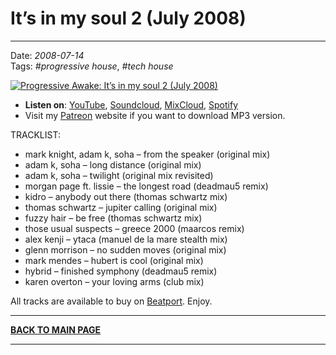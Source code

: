 # It’s in my soul 2 (July 2008) 

----

Date: *2008-07-14*  
Tags: *#progressive house*, *#tech house*  

[![Progressive Awake: It’s in my soul 2 (July 2008)](https://thumbnailer.mixcloud.com/unsafe/390x390/extaudio/f/3/2/a/9182-4f44-49e4-93a6-3efe5fb0cfbb)](https://soundcloud.com/progressiveawake2008/its-in-my-soul-2-july-2008)  

* **Listen on**: [YouTube](https://youtu.be/rDjALruUaio), [Soundcloud](https://soundcloud.com/conorbolton366/its-in-my-soul-2-july-2008?si=e224e18ff00d4a34aa81b43261eb3633&utm_source=clipboard&utm_medium=text&utm_campaign=social_sharing), [MixCloud](https://www.mixcloud.com/progressiveawake2008/its-in-my-soul-2-july-2008/), [Spotify](https://open.spotify.com/playlist/4oiNECHLO9QvzxBHclqcV3?si=76135bb319074013)  
* Visit my [Patreon](https://www.patreon.com/shivioua) website if you want to download MP3 version.
<!--* [**Download MP3 (95MB, )**](https://1drv.ms/u/s!Alo3H0XlzdZxgUTydkyX9vJW6vd_?e=dAUesf)-->


TRACKLIST:  

* mark knight, adam k, soha – from the speaker (original mix)
* adam k, soha – long distance (original mix)
* adam k, soha – twilight (original mix revisited)
* morgan page ft. lissie – the longest road (deadmau5 remix)
* kidro – anybody out there (thomas schwartz mix)
* thomas schwartz – jupiter calling (original mix)
* fuzzy hair – be free (thomas schwartz mix)
* those usual suspects – greece 2000 (maarcos remix)
* alex kenji – ytaca (manuel de la mare stealth mix)
* glenn morrison – no sudden moves (original mix)
* mark mendes – hubert is cool (original mix)
* hybrid – finished symphony (deadmau5 remix)
* karen overton – your loving arms (club mix)

All tracks are available to buy on <a href="http://beatport.com" target="_blank">Beatport</a>.
Enjoy.

----

[**BACK TO MAIN PAGE**](./README.md)

---- 
